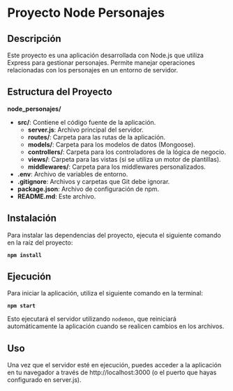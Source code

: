 # Proyecto Node Personajes

## Descripción
Este proyecto es una aplicación desarrollada con Node.js que utiliza Express para gestionar personajes. Permite manejar operaciones relacionadas con los personajes en un entorno de servidor.

## Estructura del Proyecto
 **node_personajes/**
  - **src/**: Contiene el código fuente de la aplicación.
    - **server.js**: Archivo principal del servidor.
    - **routes/**: Carpeta para las rutas de la aplicación.
    - **models/**: Carpeta para los modelos de datos (Mongoose).
    - **controllers/**: Carpeta para los controladores de la lógica de negocio.
    - **views/**: Carpeta para las vistas (si se utiliza un motor de plantillas).
    - **middlewares/**: Carpeta para los middlewares personalizados.
  - **.env**: Archivo de variables de entorno.
  - **.gitignore**: Archivos y carpetas que Git debe ignorar.
  - **package.json**: Archivo de configuración de npm.
  - **README.md**: Este archivo.

## Instalación

Para instalar las dependencias del proyecto, ejecuta el siguiente comando en la raíz del proyecto:

**`npm install`**

## Ejecución

Para iniciar la aplicación, utiliza el siguiente comando en la terminal:

**`npm start`**

Esto ejecutará el servidor utilizando `nodemon`, que reiniciará automáticamente la aplicación cuando se realicen cambios en los archivos.


## Uso

Una vez que el servidor esté en ejecución, puedes acceder a la aplicación en tu navegador a través de http://localhost:3000 (o el puerto que hayas configurado en server.js).
